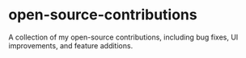 # open-source-contributions
A collection of my open-source contributions, including bug fixes, UI improvements, and feature additions.

